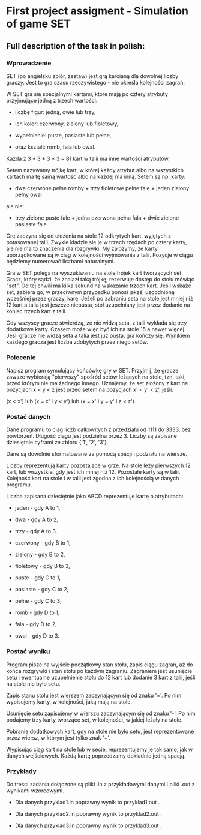 # First project assigment - Simulation of game SET

## Full description of the task in polish:

### Wprowadzenie
SET (po angielsku zbiór, zestaw) jest grą karcianą dla dowolnej liczby graczy. Jest to gra czasu rzeczywistego - nie określa kolejności zagrań.

W SET gra się specjalnymi kartami, które mają po cztery atrybuty przyjmujące jedną z trzech wartości:

- liczbę figur: jedną, dwie lub trzy,

- ich kolor: czerwony, zielony lub fioletowy,

- wypełnienie: puste, pasiaste lub pełne,

- oraz kształt: romb, fala lub owal.

Każda z 3 * 3 * 3 * 3 = 81 kart w talii ma inne wartości atrybutów.

Setem nazywamy trójkę kart, w której każdy atrybut albo na wszystkich kartach ma tę samą wartość albo na każdej ma inną. Setem są np. karty:

- dwa czerwone pełne romby + trzy fioletowe pełne fale + jeden zielony pełny owal

ale nie:

- trzy zielone puste fale + jedna czerwona pełna fala + dwie zielone pasiaste fale

Grę zaczyna się od ułożenia na stole 12 odkrytych kart, wyjętych z potasowanej talii. Zwykle kładzie się je w trzech rzędach po cztery karty, ale nie ma to znaczenia dla rozgrywki. My założymy, że karty uporządkowane są w ciąg w kolejności wyjmowania z talii. Pozycje w ciągu będziemy numerować liczbami naturalnymi.

Gra w SET polega na wyszukiwaniu na stole trójek kart tworzących set. Gracz, który sądzi, że znalazł taką trójkę, rezerwuje dostęp do stołu mówiąc "set". Od tej chwili ma kilka sekund na wskazanie trzech kart. Jeśli wskaże set, zabiera go, w przeciwnym przypadku ponosi jakąś, uzgodnioną wcześniej przez graczy, karę. Jeżeli po zabraniu seta na stole jest mniej niż 12 kart a talia jest jeszcze niepusta, stół uzupełniany jest przez dodanie na koniec trzech kart z talii.

Gdy wszyscy gracze stwierdzą, że nie widzą seta, z talii wykłada się trzy dodatkowe karty. Czasem może więc być ich na stole 15 a nawet więcej. Jeśli gracze nie widzą seta a talia jest już pusta, gra kończy się. Wynikiem każdego gracza jest liczba zdobytych przez niego setów.

### Polecenie
Napisz program symulujący końcówkę gry w SET. Przyjmij, że gracze zawsze wybierają "pierwszy" spośród setów leżących na stole, tzn. taki, przed którym nie ma żadnego innego. Uznajemy, że set złożony z kart na pozycjach x < y < z jest przed setem na pozycjach x' < y' < z', jeśli:

(x < x') lub (x = x' i y < y') lub (x = x' i y = y' i z < z').

### Postać danych
Dane programu to ciąg liczb całkowitych z przedziału od 1111 do 3333, bez powtórzeń. Długość ciągu jest podzielna przez 3. Liczby są zapisane dziesiętnie cyframi ze zbioru {'1', '2', '3'}.

Dane są dowolnie sformatowane za pomocą spacji i podziału na wiersze.

Liczby reprezentują karty pozostające w grze. Na stole leży pierwszych 12 kart, lub wszystkie, gdy jest ich mniej niż 12. Pozostałe karty są w talii. Kolejność kart na stole i w talii jest zgodna z ich kolejnością w danych programu.

Liczba zapisana dziesiętnie jako ABCD reprezentuje kartę o atrybutach:

- jeden - gdy A to 1,

- dwa - gdy A to 2,

- trzy - gdy A to 3,

- czerwony - gdy B to 1,

- zielony - gdy B to 2,

- fioletowy - gdy B to 3,

- puste - gdy C to 1,

- pasiaste - gdy C to 2,

- pełne - gdy C to 3,

- romb - gdy D to 1,

- fala - gdy D to 2,

- owal - gdy D to 3.

### Postać wyniku
Program pisze na wyjście początkowy stan stołu, zapis ciągu zagrań, aż do końca rozgrywki i stan stołu po każdym zagraniu. Zagraniem jest usunięcie setu i ewentualne uzupełnienie stołu do 12 kart lub dodanie 3 kart z talii, jeśli na stole nie było setu.

Zapis stanu stołu jest wierszem zaczynającym się od znaku '='. Po nim wypisujemy karty, w kolejności, jaką mają na stole.

Usunięcie setu zapisujemy w wierszu zaczynającym się od znaku '-'. Po nim podajemy trzy karty tworzące set, w kolejności, w jakiej leżały na stole.

Pobranie dodatkowych kart, gdy na stole nie było setu, jest reprezentowane przez wiersz, w którym jest tylko znak '+'.

Wypisując ciąg kart na stole lub w secie, reprezentujemy je tak samo, jak w danych wejściowych. Każdą kartę poprzedzamy dokładnie jedną spacją.

### Przykłady
Do treści zadania dołączone są pliki .in z przykładowymi danymi i pliki .out z wynikami wzorcowymi.

- Dla danych przyklad1.in poprawny wynik to przyklad1.out .

- Dla danych przyklad2.in poprawny wynik to przyklad2.out .

- Dla danych przyklad3.in poprawny wynik to przyklad3.out .